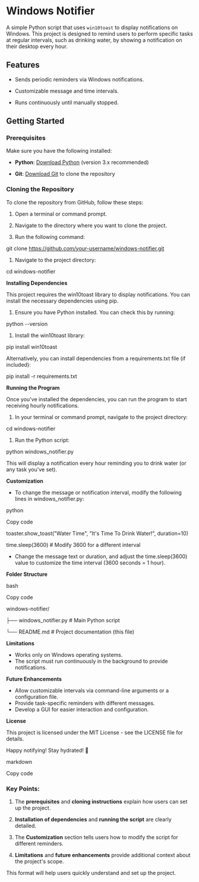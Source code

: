 # Windows Notifier

A simple Python script that uses `win10toast` to display notifications on Windows. This project is designed to remind users to perform specific tasks at regular intervals, such as drinking water, by showing a notification on their desktop every hour.

## Features

- Sends periodic reminders via Windows notifications.

- Customizable message and time intervals.

- Runs continuously until manually stopped.

## Getting Started

### Prerequisites

Make sure you have the following installed:

- **Python**: [Download Python](<https://www.python.org/downloads/>) (version 3.x recommended)

- **Git**: [Download Git](<https://git-scm.com/>) to clone the repository

### Cloning the Repository

To clone the repository from GitHub, follow these steps:

1. Open a terminal or command prompt.

2. Navigate to the directory where you want to clone the project.

3. Run the following command:



git clone <https://github.com/your-username/windows-notifier.git>

1. Navigate to the project directory:

cd windows-notifier


**Installing Dependencies**

This project requires the win10toast library to display notifications. You can install the necessary dependencies using pip.

1. Ensure you have Python installed. You can check this by running:

python --version


1. Install the win10toast library:

pip install win10toast


Alternatively, you can install dependencies from a requirements.txt file (if included):

pip install -r requirements.txt


**Running the Program**

Once you've installed the dependencies, you can run the program to start receiving hourly notifications.

1. In your terminal or command prompt, navigate to the project directory:


cd windows-notifier

1. Run the Python script:


python windows_notifier.py

This will display a notification every hour reminding you to drink water (or any task you've set).


**Customization**

- To change the message or notification interval, modify the following lines in windows_notifier.py:

python

Copy code

toaster.show_toast("Water Time", "It's Time To Drink Water!", duration=10)

time.sleep(3600) # Modify 3600 for a different interval

- Change the message text or duration, and adjust the time.sleep(3600) value to customize the time interval (3600 seconds = 1 hour).

**Folder Structure**

bash

Copy code

windows-notifier/

├── windows_notifier.py # Main Python script

└── README.md # Project documentation (this file)

**Limitations**

- Works only on Windows operating systems.
- The script must run continuously in the background to provide notifications.

**Future Enhancements**

- Allow customizable intervals via command-line arguments or a configuration file.
- Provide task-specific reminders with different messages.
- Develop a GUI for easier interaction and configuration.

**License**

This project is licensed under the MIT License - see the LICENSE file for details.

Happy notifying! Stay hydrated! 🚰

markdown

Copy code

### Key Points:

1. The **prerequisites** and **cloning instructions** explain how users can set up the project.

2. **Installation of dependencies** and **running the script** are clearly detailed.

3. The **Customization** section tells users how to modify the script for different reminders.

4. **Limitations** and **future enhancements** provide additional context about the project's scope.

This format will help users quickly understand and set up the project.